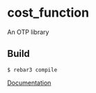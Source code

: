 cost_function
=====

An OTP library

Build
-----

    $ rebar3 compile




[Documentation](doc/index.html)